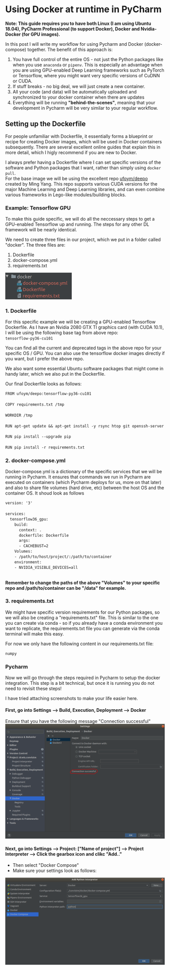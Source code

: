 # Using Docker at runtime in PyCharm

**Note: This guide requires you to have both Linux (I am using Ubuntu 18.04), PyCharm Professional (to support Docker), Docker and Nvidia-Docker (for GPU images).**  

In this post I will write my workflow for using Pycharm and Docker (docker-compose) together. The benefit of this approach is:

1. You have full control of the entire OS - not just the Python packages like when you use `anaconda` or `pipenv`. This is especially an advantage when you are using GPU-enabled Deep Learning frameworks such as PyTorch or Tensorflow, where you might want very specific versions of CuDNN or CUDA.  
2. If stuff breaks - no big deal, we will just create a new container.
3. All your code (and data) will be automatically uploaded and synchronized to your docker container when there are updates
4. Everything will be running **"behind-the-scenes"**, meaning that your development in Pycharm will be very similar to your regular workflow.

## Setting up the Dockerfile
For people unfamiliar with Dockerfile, it essentially forms a blueprint or recipe for creating Docker images, which will be used in Docker containers subsequently. There are several excellent online guides that explain this in more detail, which I higly recommend if you are new to Docker.

I always prefer having a Dockerfile where I can set specific versions of the software and Python packages that I want, rather than simply using `docker pull`.  
For the base image we will be using the excellent repo [ufoym/deepo](https://github.com/ufoym/deepo) created by Ming Yang. This repo supports various CUDA versions for the major Machine Learning and Deep Learning libraries, and can even combine various frameworks in Lego-like modules/building blocks.

### Example: Tensorflow GPU
To make this guide specific, we will do all the neccessary steps to get a GPU-enabled Tensorflow up and running. The steps for any other DL framework will be nearly identical.  

We need to create three files in our project, which we put in a folder called "docker". The three files are:
1. Dockerfile
2. docker-compose.yml
3. requirements.txt  
  
![](/images/Docker/file_structure.png)

### 1. Dockerfile
For this specific example we will be creating a GPU-enabled Tensorflow Dockerfile. As I have an Nvidia 2080 GTX TI graphics card (with CUDA 10.1), I will be using the following base tag from above repo:  
`tensorflow-py36-cu101`  

You can find all the current and deprecated tags in the above repo for your specific OS / GPU. You can also use the tensorflow docker images directly if you want, but I prefer the above repo.  

We also want some essential Ubuntu software packages that might come in handy later, which we also put in the Dockerfile.

Our final Dockerfile looks as follows:

```txt
FROM ufoym/deepo:tensorflow-py36-cu101

COPY requirements.txt /tmp

WORKDIR /tmp

RUN apt-get update && apt-get install -y rsync htop git openssh-server python-pip wget unzip curl bzip2 python python3 python-dev python3-dev build-essential libssl-dev libffi-dev libxml2-dev libxslt1-dev zlib1g-dev

RUN pip install --upgrade pip

RUN pip install -r requirements.txt
```

### 2. docker-compose.yml
Docker-compose.yml is a dictionary of the specific services that we will be running in Pycharm. 
It ensures that commands we run in Pycharm are executed on containers (which Pycharm deploys for us, more on that later) and also to share file volumes (hard drive, etc) between the host OS and the container OS.
It shoud look as follows
```txt
version: '3'

services:
  tensorflow36_gpu:
    build:
      context: .
      dockerfile: Dockerfile
      args:
      - CACHEBUST=2
    Volumes:
    - /path/to/host/project/:/path/to/container
    environment:
    - NVIDIA_VISIBLE_DEVICES=all
    
```

**Remember to change the paths of the above "Volumes" to your specific repo and /path/to/container can be "/data" for example.**

### 3. requirements.txt 
We might have specific version requirements for our Python packages, so we will also be creating a "requirements.txt" file. 
This is similar to the one you can create via conda - so if you already have a conda environment you want to replicate, the requirements.txt file you can generate via the conda terminal will make this easy.  

For now we only have the following content in our requirements.txt file:  
```txt
numpy
```


### Pycharm

Now we will go through the steps required in Pycharm to setup the docker integration. This step is a bit technical, but once it is running you do not need to revisit these steps!  

I have tried attaching screenshots to make your life easier here.  

#### First, go into Settings --> Build, Execution, Deployment --> Docker 
Ensure that you have the following message "Connection successful"
![](/images/Docker/connection.png)


#### Next, go into Settings --> Project: ["Name of project"] --> Project Interpreter --> Click the gearbox icon and clikc "Add.."
- Then select "Docker Compose"  
- Make sure your settings look as follows:

![](/images/Docker/interpreter.png)

